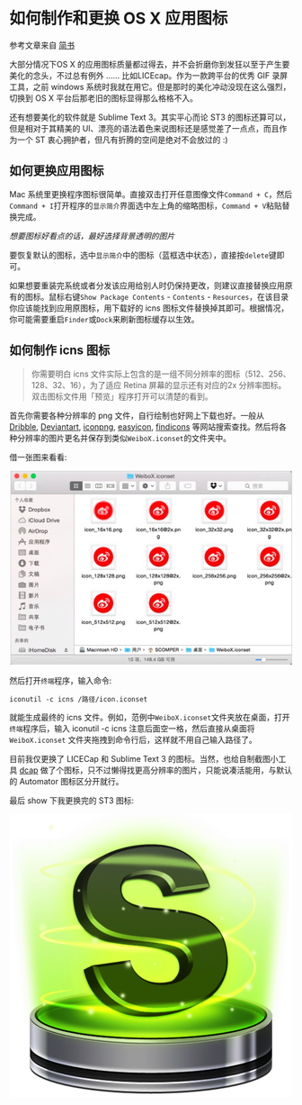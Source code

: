 # 如何制作和更换 OS X 应用图标

参考文章来自 [简书](http://www.jianshu.com/p/2d21088a4439 "http://www.jianshu.com/p/2d21088a4439")

大部分情况下OS X 的应用图标质量都过得去，并不会折磨你到发狂以至于产生要美化的念头，不过总有例外 …… 比如LICEcap。作为一款跨平台的优秀 GIF 录屏工具，之前 windows 系统时我就在用它。但是那时的美化冲动没现在这么强烈，切换到 OS X 平台后那老旧的图标显得那么格格不入。

还有想要美化的软件就是 Sublime Text 3。其实平心而论 ST3 的图标还算可以，但是相对于其精美的 UI、漂亮的语法着色来说图标还是感觉差了一点点，而且作为一个 ST 衷心拥护者，但凡有折腾的空间是绝对不会放过的 :)

## 如何更换应用图标

Mac 系统里更换程序图标很简单。直接双击打开任意图像文件`Command + C`，然后`Command + I`打开程序的`显示简介`界面选中左上角的缩略图标，`Command + V`粘贴替换完成。

_想要图标好看点的话，最好选择背景透明的图片_

要恢复默认的图标，选中`显示简介`中的图标（蓝框选中状态），直接按`delete`键即可。

如果想要重装完系统或者分发该应用给别人时仍保持更改，则建议直接替换应用原有的图标。鼠标右键`Show Package Contents` - `Contents` - `Resources`，在该目录你应该能找到应用原图标，用下载好的 icns 图标文件替换掉其即可。根据情况，你可能需要重启`Finder`或`Dock`来刷新图标缓存以生效。

## 如何制作 icns 图标

>你需要明白 icns 文件实际上包含的是一组不同分辨率的图标（512、256、128、32、16），为了适应 Retina 屏幕的显示还有对应的2x 分辨率图标。双击图标文件用「预览」程序打开可以清楚的看到。

首先你需要各种分辨率的 png 文件，自行绘制也好网上下载也好。一般从 [Dribble][1], [Deviantart][2], [iconpng][3], [easyicon][4], [findicons][5] 等网站搜索查找。然后将各种分辨率的图片更名并保存到类似`WeiboX.iconset`的文件夹中。

借一张图来看看:

![make_icns](../img/20150117_make_icns.png "make_icns")

然后打开`终端`程序，输入命令:

	iconutil -c icns /路径/icon.iconset

就能生成最终的 icns 文件。例如，范例中`WeiboX.iconset`文件夹放在桌面，打开`终端`程序后，输入 iconutil -c icns 注意后面空一格，然后直接从桌面将 `WeiboX.iconset` 文件夹拖拽到命令行后，这样就不用自己输入路径了。

目前我仅更换了 LICECap 和 Sublime Text 3 的图标。当然，也给自制截图小工具 [dcap](http://macplay.leanote.com/post/one-command-for-app-switcher-s-screenshot) 做了个图标，只不过懒得找更高分辨率的图片，只能说凑活能用，与默认的 Automator 图标区分开就行。

最后 show 下我更换完的 ST3 图标:

![ST3_icon](../img/20150117_sublime_text_icon.png "ST3_icon")

[1]:https://dribbble.com/ "https://dribbble.com/"

[2]:https://deviantart.com/ "https://deviantart.com/"

[3]:http://iconpng.com/ "http://iconpng.com/"

[4]:http://easyicon.net/ "http://easyicon.net/"

[5]:http://findicons.com/ "http://findicons.com/"
